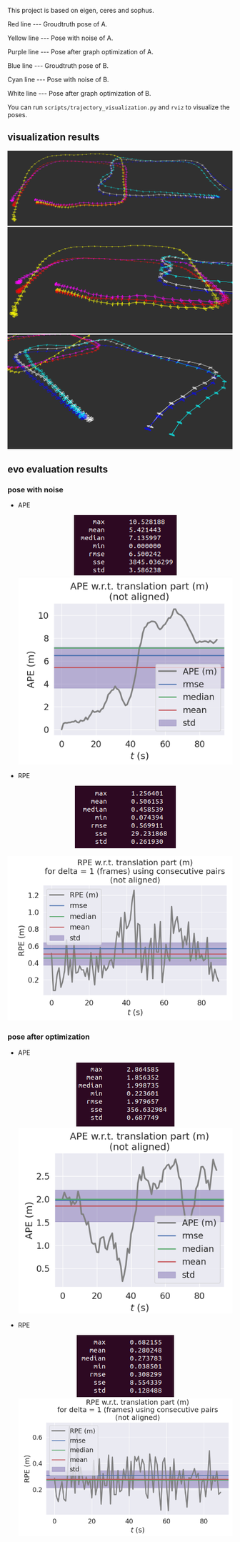 This project is based on eigen, ceres and sophus.

Red line --- Groudtruth pose of A.

Yellow line --- Pose with noise of A.

Purple line --- Pose after graph optimization of A.

Blue line --- Groudtruth pose of B.

Cyan line --- Pose with noise of B.

White line --- Pose after graph optimization of B.

You can run `scripts/trajectory_visualization.py` and `rviz` to visualize the poses.

## visualization results

<div align=center>    <img src = "./data/1.png"/>
</div>

<img src = "./data/3.png" />

<img src = "./data/2.png" />

## evo evaluation results

### pose with noise

- APE

  <div align=center>    <img src = "./data/4.png"/> </div>

  <div align=center>    <img src = "./data/5.png"/> </div>

- RPE

  <div align=center>    <img src = "./data/6.png"/> </div>

<div align=center>    <img src = "./data/7.png"/> </div>

### pose after optimization

- APE

  <div align=center>    <img src = "./data/8.png"/> </div>

  <div align=center>    <img src = "./data/9.png"/> </div>

- RPE

  <div align=center>    <img src = "./data/10.png"/> </div>

  <div align=center>    <img src = "./data/11.png"/> </div>
